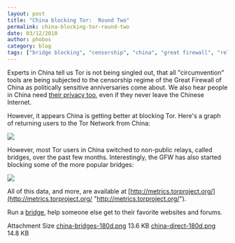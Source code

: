 ```yaml
---
layout: post
title: "China blocking Tor:  Round Two"
permalink: china-blocking-tor-round-two
date: 03/12/2010
author: phobos
category: blog
tags: ["bridge blocking", "censorship", "china", "great firewall", "relay blocking"]
---
```


Experts in China tell us Tor is not being singled out, that all "circumvention" tools are being subjected to the censorship regime of the Great Firewall of China as politically sensitive anniversaries come about. We also hear people in China need [their privacy too](http://en.wikipedia.org/wiki/Human_flesh_search_engine), even if they never leave the Chinese Internet.

However, it appears China is getting better at blocking Tor. Here's a graph of returning users to the Tor Network from China:

[![](https://blog.torproject.org/files/china-direct-180d.png)](http://metrics.torproject.org/graphs/direct-users/china-direct-180d.png)

However, most Tor users in China switched to non-public relays, called bridges, over the past few months. Interestingly, the GFW has also started blocking some of the more popular bridges:

[![](https://blog.torproject.org/files/china-bridges-180d.png)](http://metrics.torproject.org/graphs/bridge-users/china-bridges-180d.png)

All of this data, and more, are available at [http://metrics.torproject.org/](http://metrics.torproject.org/ "http://metrics.torproject.org/").

Run a [bridge](https://www.torproject.org/bridges), help someone else get to their favorite websites and forums.

<thead><tr>
<th>Attachment</th>
<th>Size</th> </tr></thead>
<tbody>
<tr class="odd">
<td><a href="https://blog.torproject.org/files/china-bridges-180d.png">china-bridges-180d.png</a></td>
<td>13.6 KB</td> </tr>
<tr class="even">
<td><a href="https://blog.torproject.org/files/china-direct-180d.png">china-direct-180d.png</a></td>
<td>14.8 KB</td> </tr>
</tbody>

